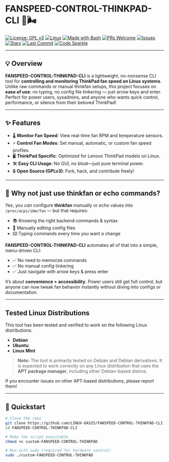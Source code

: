 # FANSPEED-CONTROL-THINKPAD-CLI 🚀🌬️

[![License: GPL v3](https://img.shields.io/badge/License-GPLv3-blue.svg)](LICENSE)
[![Linux](https://img.shields.io/badge/OS-Linux-darkgreen?logo=linux)](https://www.kernel.org/)
[![Made with Bash](https://img.shields.io/badge/made%20with-Bash-4EAA25?logo=gnubash&logoColor=white)](https://www.gnu.org/software/bash/)
[![PRs Welcome](https://img.shields.io/badge/PRs-welcome-brightgreen.svg?style=flat-square)](https://github.com/LINUX-OASIS/FANSPEED-CONTROL-THINKPAD-CLI/pulls)
[![Issues](https://img.shields.io/github/issues/LINUX-OASIS/FANSPEED-CONTROL-THINKPAD-CLI?logo=github)](https://github.com/LINUX-OASIS/FANSPEED-CONTROL-THINKPAD-CLI/issues)
[![Stars](https://img.shields.io/github/stars/LINUX-OASIS/FANSPEED-CONTROL-THINKPAD-CLI?style=social)](https://github.com/LINUX-OASIS/FANSPEED-CONTROL-THINKPAD-CLI/stargazers)
[![Last Commit](https://img.shields.io/github/last-commit/LINUX-OASIS/FANSPEED-CONTROL-THINKPAD-CLI)](https://github.com/LINUX-OASIS/FANSPEED-CONTROL-THINKPAD-CLI/commits/main)
[![Code Sparkle](https://img.shields.io/badge/code-sparkles-FFD700?style=flat)](https://github.com/LINUX-OASIS/FANSPEED-CONTROL-THINKPAD-CLI)

---

## 💡 Overview

**FANSPEED-CONTROL-THINKPAD-CLI** is a lightweight, no-nonsense CLI tool for **controlling and monitoring ThinkPad fan speed on Linux systems**.  
Unlike raw commands or manual thinkfan setups, this project focuses on **ease of use**: no typing, no config file tinkering — just arrow keys and enter.  
Perfect for power users, sysadmins, and anyone who wants quick control, performance, or silence from their beloved ThinkPad!

---

## ✨ Features

- 🌡️ **Monitor Fan Speed**: View real-time fan RPM and temperature sensors.
- ⚡ **Control Fan Modes**: Set manual, automatic, or custom fan speed profiles.
- 🖥️ **ThinkPad Specific**: Optimized for Lenovo ThinkPad models on Linux.
- 🛠️ **Easy CLI Usage**: No GUI, no bloat—just pure terminal power.
- 🔒 **Open Source (GPLv3)**: Fork, hack, and contribute freely!

---

## 🤔 Why not just use thinkfan or echo commands?

Yes, you *can* configure **thinkfan** manually or echo values into `/proc/acpi/ibm/fan` — but that requires:  

- 📚 Knowing the right backend commands & syntax  
- 📝 Manually editing config files  
- ⌨️ Typing commands every time you want a change  

**FANSPEED-CONTROL-THINKPAD-CLI** automates all of that into a simple, menu-driven CLI:  

- ✅ No need to memorize commands  
- ✅ No manual config tinkering  
- ✅ Just navigate with arrow keys & press enter  

It’s about **convenience + accessibility**. Power users still get full control, but anyone can now tweak fan behavior instantly without diving into configs or documentation.  

---

## Tested Linux Distributions

This tool has been tested and verified to work on the following Linux distributions:

- **Debian**
- **Ubuntu**
- **Linux Mint**

> **Note:** The tool is primarily tested on Debian and Debian derivatives. It is expected to work correctly on any Linux distribution that uses the **APT package manager**, including other Debian-based distros.

If you encounter issues on other APT-based distributions, please report them!

---

## 🚀 Quickstart

```bash
# Clone the repo
git clone https://github.com/LINUX-OASIS/FANSPEED-CONTROL-THINKPAD-CLI.git
cd FANSPEED-CONTROL-THINKPAD-CLI

# Make the script executable
chmod +x custom-FANSPEED-CONTROL-THINKPAD

# Run with sudo (required for hardware control)
sudo ./custom-FANSPEED-CONTROL-THINKPAD
